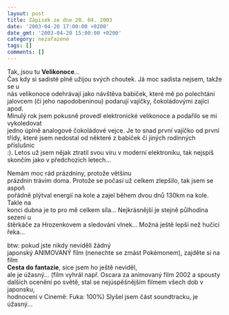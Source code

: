 ```yaml
---
layout: post
title: Zápisek ze dne 20. 04. 2003
date: '2003-04-20 17:00:00 +0200'
date_gmt: '2003-04-20 15:00:00 +0200'
category: nezařazené
tags: []
comments: []
---
```

<p>Tak, jsou tu <span style="font-weight:bold">Velikonoce</span>...<br />
Čas kdy si sadisté plně užijou svých choutek. Já moc sadista nejsem, takže se u<br />
nás velikonoce odehrávají jako návštěva babiček, které mě po polechtání<br />
jalovcem (či jeho napodobeninou) podarují vajíčky, čokoládovými zajíci apod.<br />
Minulý rok jsem pokusně provedl elektronické velikonoce a podařilo se mi vykoledovat<br />
jedno úplně analogové čokoládové vejce. Je to snad první vajíčko od první<br />
třídy, které jsem nedostal od některé z babiček či jiných rodinných příslušnic<br />
:). Letos už jsem nějak ztratil svou víru v moderní elektroniku, tak nejspíš<br />
skončím jako v předchozích letech...</p>
<p>Nemám moc rád prázdniny, protože většinu<br />
prázdnin trávím doma. Protože se počasí už celkem zlepšilo, tak jsem se aspoň<br />
pořádně plýtval energií na kole a zajel během dvou dnů 130km na kole. Takle na<br />
konci dubna je to pro mě celkem síla... Nejkrásnější je stejně půlhodina sezení u<br />
štěrkáče za Hrozenkovem a sledování vlnek... Možná ještě lepší než hučící<br />
řeka...</p>
<p>btw: pokud jste nikdy neviděli žádný<br />
japonský ANIMOVANÝ film (nenechte se zmást Pokémonem), zajděte si na film<br />
<span style="font-weight:bold">Cesta do fantazie</span>, sice jsem ho ještě neviděl,<br />
ale je úžasný... (film vyhrál např. Oscara za animovaný film 2002 a spousty<br />
dalších ocenění po světě, stal se nejúspěšnějším filmem všech dob v japonsku,<br />
hodnocení v Cinemě: Fuka: 100%) Slyšel jsem část soundtracku, je úžasný...</p>

